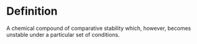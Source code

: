 # Definition

A chemical compound of comparative stability which, however, becomes
unstable under a particular set of conditions.
